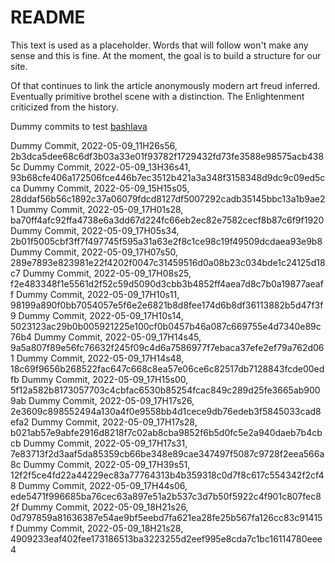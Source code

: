 # README

This text is used as a placeholder. Words that will follow won't make any sense and this is fine. At the moment, the goal is to build a structure for our site.

Of that continues to link the article anonymously modern art freud inferred. Eventually primitive brothel scene with a distinction. The Enlightenment criticized from the history.

Dummy commits to test [bashlava](https://github.com/firepress-org/bashlava)

Dummy Commit, 2022-05-09_11H26s56, 2b3dca5dee68c6df3b03a33e01f93782f1729432fd73fe3588e98575acb4385c
Dummy Commit, 2022-05-09_13H36s41, 93b68cfe406a172506fce446b7ec3512b421a3a348f3158348d9dc9c09ed5cca
Dummy Commit, 2022-05-09_15H15s05, 28ddaf56b56c1892c37a06079fdcd8127df5007292cadb35145bbc13a1b9ae21
Dummy Commit, 2022-05-09_17H01s28, ba70ff4afc92ffa4738e6a3dd67d224fc66eb2ec82e7582cecf8b87c6f9f1920
Dummy Commit, 2022-05-09_17H05s34, 2b01f5005cbf3ff7f497745f595a31a63e2f8c1ce98c19f49509dcdaea93e9b8
Dummy Commit, 2022-05-09_17H07s50, 289e7893e823981e22f4202f0047c31459516d0a08b23c034bde1c24125d18c7
Dummy Commit, 2022-05-09_17H08s25, f2e483348f1e5561d2f52c59d5090d3cbb3b4852ff4aea7d8c7b0a19877aeaff
Dummy Commit, 2022-05-09_17H10s11, 98199a890f0bb7054057e5f6e2e6821b8d8fee174d6b8df36113882b5d47f3f9
Dummy Commit, 2022-05-09_17H10s14, 5023123ac29b0b005921225e100cf0b0457b46a087c669755e4d7340e89c76b4
Dummy Commit, 2022-05-09_17H14s45, 9a5a807f89e56fc76632f245f09c4d6a7586977f7ebaca37efe2ef79a762d061
Dummy Commit, 2022-05-09_17H14s48, 18c69f9656b268522fac647c668c8ea57e06ce6c82517db7128843fcde00edfb
Dummy Commit, 2022-05-09_17H15s00, 5f12a582b8173057703c4cbfac6530b85254fcac849c289d25fe3665ab9009ab
Dummy Commit, 2022-05-09_17H17s26, 2e3609c898552494a130a4f0e9558bb4d1cece9db76edeb3f5845033cad8efa2
Dummy Commit, 2022-05-09_17H17s28, b021ab57e9abfe2916d8218f7c02ab8cba9852f6b5d0fc5e2a940daeb7b4cbcb
Dummy Commit, 2022-05-09_17H17s31, 7e83713f2d3aaf5da85359cb66be348e89cae347497f5087c9728f2eea566a8c
Dummy Commit, 2022-05-09_17H39s51, 12f2f5ce4fd22a44229ec83a77764313b4b359318c0d7f8c617c554342f2cf48
Dummy Commit, 2022-05-09_17H44s06, ede5471f996685ba76cec63a897e51a2b537c3d7b50f5922c4f901c807fec82f
Dummy Commit, 2022-05-09_18H21s26, 0d797859a81636387e54ae9bf5eebd7fa621ea28fe25b567fa126cc83c91415f
Dummy Commit, 2022-05-09_18H21s28, 4909233eaf402fee173186513ba3223255d2eef995e8cda7c1bc16114780eee4
